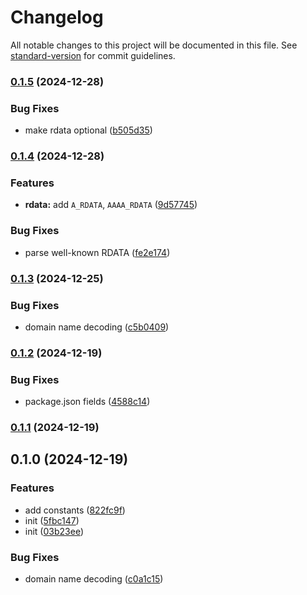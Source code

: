 # Changelog

All notable changes to this project will be documented in this file. See [standard-version](https://github.com/conventional-changelog/standard-version) for commit guidelines.

### [0.1.5](https://github.com/BlackGlory/extra-dns/compare/v0.1.4...v0.1.5) (2024-12-28)


### Bug Fixes

* make rdata optional ([b505d35](https://github.com/BlackGlory/extra-dns/commit/b505d3574bdcf658b17d2f98aec31cd883575750))

### [0.1.4](https://github.com/BlackGlory/extra-dns/compare/v0.1.3...v0.1.4) (2024-12-28)


### Features

* **rdata:** add `A_RDATA`, `AAAA_RDATA` ([9d57745](https://github.com/BlackGlory/extra-dns/commit/9d57745d8a1cac135cf89394629c9bf55554a14f))


### Bug Fixes

* parse well-known RDATA ([fe2e174](https://github.com/BlackGlory/extra-dns/commit/fe2e17444ee7e2295b7c522bc6cd0b47e5cc4af9))

### [0.1.3](https://github.com/BlackGlory/extra-dns/compare/v0.1.2...v0.1.3) (2024-12-25)


### Bug Fixes

* domain name decoding ([c5b0409](https://github.com/BlackGlory/extra-dns/commit/c5b0409a743e3a4716d6403bfe9a2df7159f79e2))

### [0.1.2](https://github.com/BlackGlory/extra-dns/compare/v0.1.1...v0.1.2) (2024-12-19)


### Bug Fixes

* package.json fields ([4588c14](https://github.com/BlackGlory/extra-dns/commit/4588c145a3d1da85cc81d03d1c4aed1dc9410d85))

### [0.1.1](https://github.com/BlackGlory/extra-dns/compare/v0.1.0...v0.1.1) (2024-12-19)

## 0.1.0 (2024-12-19)


### Features

* add constants ([822fc9f](https://github.com/BlackGlory/extra-dns/commit/822fc9fe7ac6392443165271ff8b9716069dc8ae))
* init ([5fbc147](https://github.com/BlackGlory/extra-dns/commit/5fbc1478aecef4c5293032dec10903a52fc08395))
* init ([03b23ee](https://github.com/BlackGlory/extra-dns/commit/03b23eea2a6a4e7ebb808b216e298e2b71516fc9))


### Bug Fixes

* domain name decoding ([c0a1c15](https://github.com/BlackGlory/extra-dns/commit/c0a1c15ffc4062c5c6b8d699d79fea6ed86bb316))
